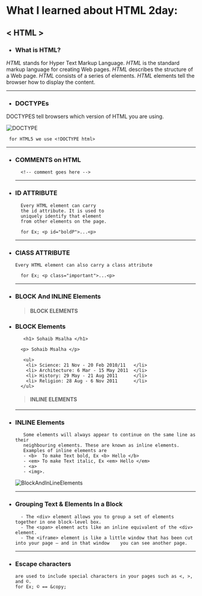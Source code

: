 
# What I learned about HTML 2day:

## < HTML > 
* ### What is HTML?
*HTML* stands for Hyper Text Markup Language. *HTML* is the standard markup language for creating Web pages. *HTML* describes the structure of a Web page. *HTML* consists of a series of elements. *HTML* elements tell the browser how to display the content.


  -------------------------------
  
* ### DOCTYPEs
DOCTYPES tell browsers which version of HTML you
are using.

![DOCTYPE](https://www.seobility.net/en/wiki/images/a/a6/HTML-Doctype.png)

     for HTML5 we use <!DOCTYPE html>

  
  -------------------------------


* ###  COMMENTS on HTML

        <!-- comment goes here -->

  -------------------------------
* ###  ID ATTRIBUTE

        Every HTML element can carry
        the id attribute. It is used to
        uniquely identify that element
        from other elements on the page.

        for Ex; <p id="boldP">...<p>

        
  -------------------------------
* ###  ClASS ATTRIBUTE

      Every HTML element can also carry a class attribute

        for Ex; <p class="important">...<p>


  -------------------------------
* ###  BLOCK And INLINE Elements

    > #### BLOCK ELEMENTS

* ###  BLOCK Elements


         <h1> Sohaib Msalha </h1> 

        <p> Sohaib Msalha </p>

         <ul>
          <li> Science: 21 Nov - 20 Feb 2010/11   </li>
          <li> Architecture: 6 Mar - 15 May 2011  </li>
          <li> History: 29 May - 21 Aug 2011      </li>
          <li> Religion: 28 Aug - 6 Nov 2011      </li>
        </ul> 


  > #### INLINE ELEMENTS

  -------------------------------
* ### INLINE Elements
         Some elements will always appear to continue on the same line as their 
         neighbouring elements. These are known as inline elements.
         Examples of inline elements are
         - <b>  To make Text bold, Ex <b> Hello </b>
         - <em> To make Text italic, Ex <em> Hello </em>
         - <a>
         - <img>.


  ![BlockAndInLineElements](https://datashoptalk.com/wp-content/uploads/2018/02/block-v-inline.png)

  -------------------------------
* ###  Grouping Text & Elements In a Block
        - The <div> element allows you to group a set of elements together in one block-level box.
        - The <span> element acts like an inline equivalent of the <div> element. 
        - The <iframe> element is like a little window that has been cut into your page — and in that window    you can see another page. 
           

  -------------------------------

* ###  Escape characters
      are used to include special characters in your pages such as <, >, and ©.
      for Ex; © == &copy;


